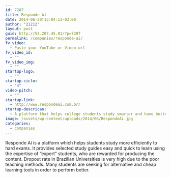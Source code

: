 ```yaml
---
id: 7287
title: Responde Aí
date: 2014-06-20T13:04:13-03:00
author: "21212"
layout: post
guid: http://54.207.45.81/?p=7287
permalink: /companies/responde-ai/
fv_video:
  - Paste your YouTube or Vimeo url
fv_video_id:
  - ""
fv_video_img:
  - ""
startup-logo:
  - ""
startup-ciclo:
  - "4"
video-pitch:
  - ""
startup-link:
  - http://www.respondeai.com.br/
startup-descricao:
  - A platform that helps college students study smarter and have better grades.
image: /assets/wp-content/uploads/2014/06/RespondeAi.jpg
categories:
  - companies
---
```

Responde Aí is a platform which helps students study more efficiently to hard exams. It provides selected study guides easy and quick to learn using the expertise of “expert” students, who are rewarded for producing the content. Dropout rate in Brazilian Universities is very high due to the poor teaching methods. Many students are seeking for alternative and cheap learning tools in order to perform better.